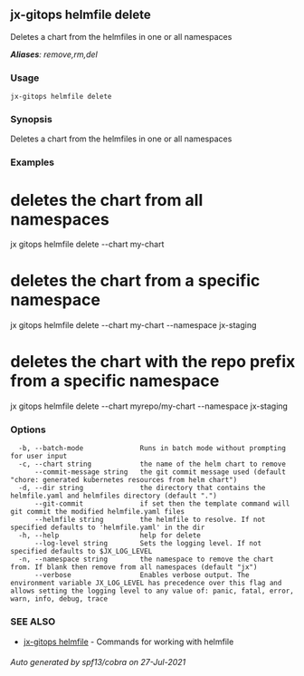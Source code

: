 ## jx-gitops helmfile delete

Deletes a chart from the helmfiles in one or all namespaces

***Aliases**: remove,rm,del*

### Usage

```
jx-gitops helmfile delete
```

### Synopsis

Deletes a chart from the helmfiles in one or all namespaces

### Examples

  # deletes the chart from all namespaces
  jx gitops helmfile delete --chart my-chart
  
  # deletes the chart from a specific namespace
  jx gitops helmfile delete --chart my-chart --namespace jx-staging
  
  # deletes the chart with the repo prefix from a specific namespace
  jx gitops helmfile delete --chart myrepo/my-chart --namespace jx-staging

### Options

```
  -b, --batch-mode              Runs in batch mode without prompting for user input
  -c, --chart string            the name of the helm chart to remove
      --commit-message string   the git commit message used (default "chore: generated kubernetes resources from helm chart")
  -d, --dir string              the directory that contains the helmfile.yaml and helmfiles directory (default ".")
      --git-commit              if set then the template command will git commit the modified helmfile.yaml files
      --helmfile string         the helmfile to resolve. If not specified defaults to 'helmfile.yaml' in the dir
  -h, --help                    help for delete
      --log-level string        Sets the logging level. If not specified defaults to $JX_LOG_LEVEL
  -n, --namespace string        the namespace to remove the chart from. If blank then remove from all namespaces (default "jx")
      --verbose                 Enables verbose output. The environment variable JX_LOG_LEVEL has precedence over this flag and allows setting the logging level to any value of: panic, fatal, error, warn, info, debug, trace
```

### SEE ALSO

* [jx-gitops helmfile](jx-gitops_helmfile.md)	 - Commands for working with helmfile

###### Auto generated by spf13/cobra on 27-Jul-2021
